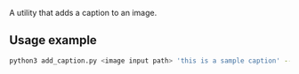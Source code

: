 A utility that adds a caption to an image.

## Usage example
```bash
python3 add_caption.py <image input path> 'this is a sample caption' --font_size=<font size in px height> --output_path=<output path> --text_color=white
```
